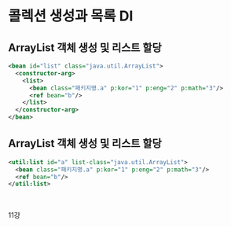 # 콜렉션 생성과 목록 DI

## ArrayList 객체 생성 및 리스트 할당

~~~xml
<bean id="list" class="java.util.ArrayList">
  <constructor-arg>
    <list>
      <bean class="패키지명.a" p:kor="1" p:eng="2" p:math="3"/>
      <ref bean="b"/>
    </list>
  </constructor-arg>
</bean>
~~~

## ArrayList 객체 생성 및 리스트 할당

~~~xml
<util:list id="a" list-class="java.util.ArrayList">
  <bean class="패키지명.a" p:kor="1" p:eng="2" p:math="3"/>
  <ref bean="b"/>
</util:list>

~~~

<br>

11강
